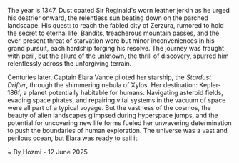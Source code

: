 
The year is 1347.  Dust coated Sir Reginald's worn leather jerkin as he urged his destrier onward, the relentless sun beating down on the parched landscape.  His quest: to reach the fabled city of Zerzura, rumored to hold the secret to eternal life.  Bandits, treacherous mountain passes, and the ever-present threat of starvation were but minor inconveniences in his grand pursuit, each hardship forging his resolve.  The journey was fraught with peril, but the allure of the unknown, the thrill of discovery, spurred him relentlessly across the unforgiving terrain.

Centuries later, Captain Elara Vance piloted her starship, the *Stardust Drifter*, through the shimmering nebula of Xylos.  Her destination: Kepler-186f, a planet potentially habitable for humans.  Navigating asteroid fields, evading space pirates, and repairing vital systems in the vacuum of space were all part of a typical voyage. But the vastness of the cosmos, the beauty of alien landscapes glimpsed during hyperspace jumps, and the potential for uncovering new life forms fueled her unwavering determination to push the boundaries of human exploration.  The universe was a vast and perilous ocean, but Elara was ready to sail it.

~ By Hozmi - 12 June 2025
